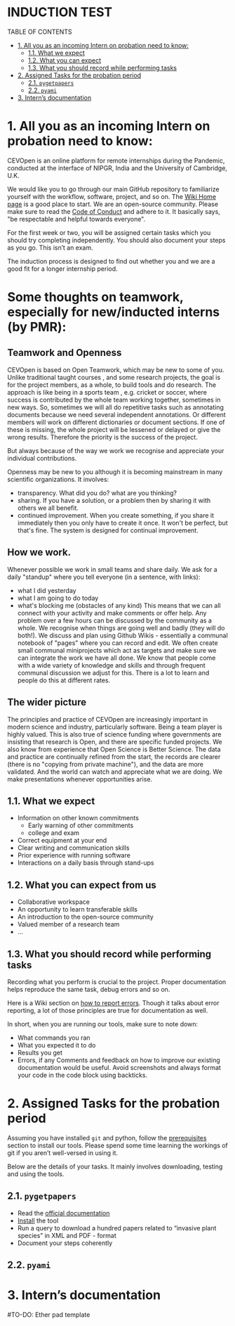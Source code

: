 # INDUCTION TEST
TABLE OF CONTENTS
- [1. All you as an incoming Intern on probation need to know:](#1-all-you-as-an-incoming-intern-on-probation-need-to-know)
  - [1.1. What we expect](#11-what-we-expect)
  - [1.2. What you can expect](#12-what-you-can-expect)
  - [1.3. What you should record while performing tasks](#13-what-you-should-record-while-performing-tasks)
- [2. Assigned Tasks for the probation period](#2-assigned-tasks-for-the-probation-period)
  - [2.1. `pygetpapers`](#21-pygetpapers)
  - [2.2. `pyami`](#22-pyami)
- [3. Intern’s documentation](#3-interns-documentation)

# 1. All you as an incoming Intern on probation need to know: 
CEVOpen is an online platform for remote internships during the Pandemic, conducted at the interface of NIPGR, India and the University of Cambridge, U.K. 

We would like you to go through our main GitHub repository to familiarize yourself with the workflow, software, project, and so on. The [Wiki Home page](https://github.com/petermr/CEVOpen/wiki) is a good place to start. We are an open-source community. Please make sure to read the [Code of Conduct](https://www.contributor-covenant.org/version/2/0/code_of_conduct/) and adhere to it. It basically says, "be respectable and helpful towards everyone".

For the first week or two, you will be assigned certain tasks which you should try completing independently. You should also document your steps as you go. This isn’t an exam.

The induction process is designed to find out whether you and we are a good fit for a longer internship period. 

# Some thoughts on teamwork, especially for new/inducted interns (by PMR):
## Teamwork and Openness
CEVOpen is based on Open Teamwork, which may be new to some of you. Unlike traditional taught courses , and some research projects, the goal is for the project members, as a whole, to build tools and do research. The approach is like being in a sports team , e.g. cricket or soccer, where success is contributed by the whole team working together, sometimes in new ways. So, sometimes we will all do repetitive tasks such as annotating documents because we need several independent annotations. Or different members will work on different dictionaries or document sections. If one of these is missing, the whole project will be lessened or delayed or give the wrong results. Therefore the priority is the success of the project.

But always because of the way we work we recognise and appreciate your individual contributions.

Openness may be new to you although it is becoming mainstream in many scientific organizations. It involves:
- transparency. What did you do? what are you thinking?
- sharing. If you have a solution, or a problem then by sharing it with others we all benefit.
- continued improvement. When you create something, if you share it immediately then you only have to create it once. It won't be perfect, but that's fine. The system is designed for continual improvement.
## How we work.
Whenever possible we work in small teams and share daily. We ask for a daily "standup" where  you tell everyone (in a sentence, with links):
- what I did yesterday
- what I am going to do today
- what's blocking me (obstacles of any kind)
This means that we can all connect with your activity and make comments or offer help. Any problem over a few hours can be discussed by the community as a whole. We recognise when things are going well and badly (they will do both!).
We discuss and plan using Github Wikis - essentially a communal notebook of  "pages" where you can record and edit.
We often create small communal miniprojects which act as targets and make sure we can integrate the work we have all done.
We know that people come with a wide variety of knowledge and skills and through frequent communal discussion we adjust for this. There is a lot to learn and people do this at different rates.
## The wider picture
The principles and practice of CEVOpen are increasingly important in modern science and industry, particularly software. Being a team player is highly valued. This is also true of science funding where governments are insisting that research is Open, and there are specific funded projects.
We also know from experience that Open Science is Better Science. The data and practice are continually refined from the start, the records are clearer (there is no "copying from private machine"), and the data are more validated.
And the world can watch and appreciate what we are doing. We make presentations whenever opportunities arise.


## 1.1. What we expect
- Information on other known commitments 
    - Early warning of other commitments
    - college and exam 
- Correct equipment at your end
- Clear writing and communication skills
- Prior experience with running software
- Interactions on a daily basis through stand-ups
## 1.2. What you can expect from us
- Collaborative workspace
- An opportunity to learn transferable skills
- An introduction to the open-source community
- Valued member of a research team 
- ...


## 1.3. What you should record while performing tasks
Recording what you perform is crucial to the project. Proper documentation helps reproduce the same task, debug errors and so on.
 
Here is a Wiki section on [how to report errors](https://github.com/petermr/CEVOpen/wiki#23-reporting-errors). Though it talks about error reporting, a lot of those principles are true for documentation as well. 

In short, when you are running our tools, make sure to note down:
- What commands you ran
- What you expected it to do 
- Results you get
- Errors, if any
Comments and feedback on how to improve our existing documentation would be useful. Avoid screenshots and always format your code in the code block using backticks.
# 2. Assigned Tasks for the probation period
Assuming you have installed `git` and python, follow the [prerequisites](https://github.com/petermr/CEVOpen/wiki#3-prerequisites) section to install our tools. Please spend some time learning the workings of git if you aren’t well-versed in using it. 

Below are the details of your tasks. It mainly involves downloading, testing and using the tools. 
## 2.1. `pygetpapers` 
- Read the [official documentation](https://github.com/petermr/pygetpapers)
- [Install](https://github.com/petermr/pygetpapers#6-installation) the tool
- Run a query to download a hundred papers related to “invasive plant species” in XML and PDF - format
- Document your steps coherently

## 2.2. `pyami`

# 3. Intern’s documentation
#TO-DO: Ether pad template
